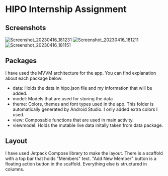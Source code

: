 # HIPO Internship Assignment

## Screenshots
![Screenshot_20230416_181231](https://user-images.githubusercontent.com/59166549/232322384-21e23411-19f2-4ff2-a22b-9693a84959d6.png)
![Screenshot_20230416_181211](https://user-images.githubusercontent.com/59166549/232322387-6ea47f6f-303d-4e83-b04b-d95e92df78d5.png)
![Screenshot_20230416_181151](https://user-images.githubusercontent.com/59166549/232322389-d45c770b-1d11-4a0b-9ff3-5b2833fc3624.png)

## Packages
I have used the MVVM architecture for the app. You can find explanation about each package below:

- data: Holds the data in hipo.json file and my information that will be added.
- model: Models that are used for storing the data
- theme: Colors, themes and font types used in the app. This folder is automatically generated by Android Studio. I only added extra colors I used.
- view: Composable functions that are used in main activity.
- viewmodel: Holds the mutable live data initally taken from data package.

## Layout
I have used Jetpack Compose library to make the layout. There is a scaffold with a top bar that holds "Members" text. "Add New Member" button is a floating action button in the scaffold.
Everything else is structured in columns.

